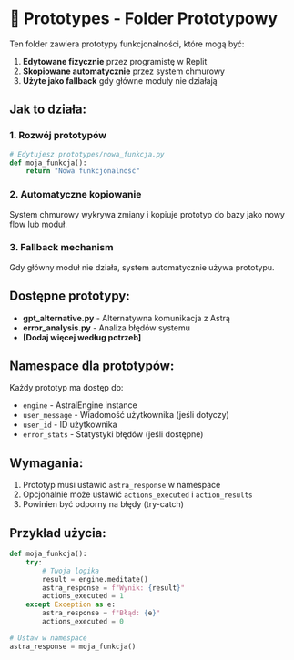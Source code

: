 
# 📁 Prototypes - Folder Prototypowy

Ten folder zawiera prototypy funkcjonalności, które mogą być:

1. **Edytowane fizycznie** przez programistę w Replit
2. **Skopiowane automatycznie** przez system chmurowy
3. **Użyte jako fallback** gdy główne moduły nie działają

## Jak to działa:

### 1. Rozwój prototypów
```python
# Edytujesz prototypes/nowa_funkcja.py
def moja_funkcja():
    return "Nowa funkcjonalność"
```

### 2. Automatyczne kopiowanie
System chmurowy wykrywa zmiany i kopiuje prototyp do bazy jako nowy flow lub moduł.

### 3. Fallback mechanism
Gdy główny moduł nie działa, system automatycznie używa prototypu.

## Dostępne prototypy:

- **gpt_alternative.py** - Alternatywna komunikacja z Astrą
- **error_analysis.py** - Analiza błędów systemu  
- **[Dodaj więcej według potrzeb]**

## Namespace dla prototypów:

Każdy prototyp ma dostęp do:
- `engine` - AstralEngine instance
- `user_message` - Wiadomość użytkownika (jeśli dotyczy)
- `user_id` - ID użytkownika
- `error_stats` - Statystyki błędów (jeśli dostępne)

## Wymagania:

1. Prototyp musi ustawić `astra_response` w namespace
2. Opcjonalnie może ustawić `actions_executed` i `action_results`
3. Powinien być odporny na błędy (try-catch)

## Przykład użycia:

```python
def moja_funkcja():
    try:
        # Twoja logika
        result = engine.meditate()
        astra_response = f"Wynik: {result}"
        actions_executed = 1
    except Exception as e:
        astra_response = f"Błąd: {e}"
        actions_executed = 0

# Ustaw w namespace
astra_response = moja_funkcja()
```
